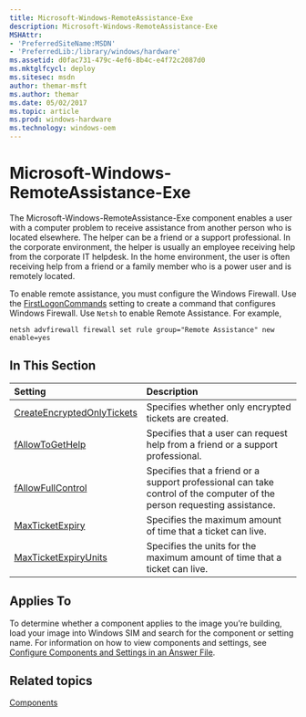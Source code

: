 ```yaml
---
title: Microsoft-Windows-RemoteAssistance-Exe
description: Microsoft-Windows-RemoteAssistance-Exe
MSHAttr:
- 'PreferredSiteName:MSDN'
- 'PreferredLib:/library/windows/hardware'
ms.assetid: d0fac731-479c-4ef6-8b4c-e4f72c2087d0
ms.mktglfcycl: deploy
ms.sitesec: msdn
author: themar-msft
ms.author: themar
ms.date: 05/02/2017
ms.topic: article
ms.prod: windows-hardware
ms.technology: windows-oem
---
```

# Microsoft-Windows-RemoteAssistance-Exe

The Microsoft-Windows-RemoteAssistance-Exe component enables a user with a computer problem to receive assistance from another person who is located elsewhere. The helper can be a friend or a support professional. In the corporate environment, the helper is usually an employee receiving help from the corporate IT helpdesk. In the home environment, the user is often receiving help from a friend or a family member who is a power user and is remotely located.

To enable remote assistance, you must configure the Windows Firewall. Use the [FirstLogonCommands](microsoft-windows-shell-setup-firstlogoncommands.md) setting to create a command that configures Windows Firewall. Use `Netsh` to enable Remote Assistance. For example,

`netsh advfirewall firewall set rule group="Remote Assistance" new enable=yes`

## In This Section

| Setting                 | Description                                                                           |
|:------------------------|:--------------------------------------------------------------------------------------|
[CreateEncryptedOnlyTickets](microsoft-windows-remoteassistance-exe-createencryptedonlytickets.md) | Specifies whether only encrypted tickets are created. |
| [fAllowToGetHelp](microsoft-windows-remoteassistance-exe-fallowtogethelp.md) | Specifies that a user can request help from a friend or a support professional. |
| [fAllowFullControl](microsoft-windows-remoteassistance-exe-fallowfullcontrol.md) | Specifies that a friend or a support professional can take control of the computer of the person requesting assistance. |
| [MaxTicketExpiry](microsoft-windows-remoteassistance-exe-maxticketexpiry.md) | Specifies the maximum amount of time that a ticket can live. |
| [MaxTicketExpiryUnits](microsoft-windows-remoteassistance-exe-maxticketexpiryunits.md) | Specifies the units for the maximum amount of time that a ticket can live. |

## Applies To

To determine whether a component applies to the image you’re building, load your image into Windows SIM and search for the component or setting name. For information on how to view components and settings, see [Configure Components and Settings in an Answer File](https://docs.microsoft.com/en-us/windows-hardware/customize/desktop/wsim/configure-components-and-settings-in-an-answer-file).

## Related topics

[Components](components-b-unattend.md)
